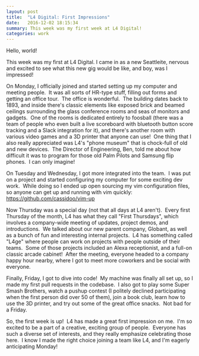 ```yaml
---
layout: post
title:  "L4 Digital: First Impressions"
date:   2016-12-02 18:15:34
summary: This week was my first week at L4 Digital!
categories: work
---
```


Hello, world!

This week was my first at L4 Digital. I came in as a new Seattleite, nervous and excited to see what this new gig would be like, and boy, was I impressed!

On Monday, I officially joined and started setting up my computer and meeting people.  It was all sorts of HR-type stuff, filling out forms and getting an office tour.  The office is wonderful.  The building dates back to 1893, and inside there's classic elements like exposed brick and beamed ceilings surrounding the glass conference rooms and seas of monitors and gadgets.  One of the rooms is dedicated entirely to foosball (there was a team of people who even built a live scoreboard with bluetooth button score tracking and a Slack integration for it), and there's another room with various video games and a 3D printer that anyone can use!  One thing that I also really appreciated was L4's "phone museum" that is chock-full of old and new devices.  The Director of Engineering, Ben, told me about how difficult it was to program for those old Palm Pilots and Samsung flip phones.  I can only imagine!

On Tuesday and Wednesday, I got more integrated into the team.  I was put on a project and started configuring my computer for some exciting dev work.  While doing so I ended up open sourcing my vim configuration files, so anyone can get up and running with vim quickly:
https://github.com/cassidoo/vim-up 

Now Thursday was a special day (not that all days at L4 aren't).  Every first Thursday of the month, L4 has what they call "First Thursdays", which involves a company-wide meeting of updates, project demos, and introductions.  We talked about our new parent company, Globant, as well as a bunch of fun and interesting internal projects.  L4 has something called "L4ge" where people can work on projects with people outside of their teams.  Some of those projects included an Alexa receptionist, and a full-on classic arcade cabinet!  After the meeting, everyone headed to a company happy hour nearby, where I got to meet more coworkers and be social with everyone.

Finally, Friday, I got to dive into code!  My machine was finally all set up, so I made my first pull requests in the codebase.  I also got to play some Super Smash Brothers, watch a pushup contest (I politely declined participating when the first person did over 50 of them), join a book club, learn how to use the 3D printer, and try out some of the great office snacks.  Not bad for a Friday.

So, the first week is up!  L4 has made a great first impression on me.  I'm so excited to be a part of a creative, exciting group of people.  Everyone has such a diverse set of interests, and they really emphasize celebrating those here.  I know I made the right choice joining a team like L4, and I'm eagerly anticipating Monday!


